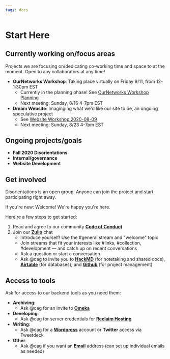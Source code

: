 ```yaml
---
tags: docs
---
```


# Start Here

## Currently working on/focus areas

Projects we are focusing on/dedicating co-working time and space to at the moment. Open to any collaborators at any time!

- **OurNetworks Workshop**: Taking place virtually on Friday 9/11, from 12-1:30pm EST
    - Currently in the planning phase! See [OurNetworks Workshop Planning](/CggdgrujSriY06lB_t2tGQ)
    - Next meeting: Sunday, 8/16 4-7pm EST
- **Dream Website**: Imaginging what we'd like our site to be, an ongoing speculative project
    - See [Website Workshop 2020-08-09](/79V-cYWKRYKoNGi8jhoQiw)
    - Next meeting: Sunday, 8/23 4-7pm EST

## Ongoing projects/goals

- **Fall 2020 Disorientations**
- **Internal/governance**
- **Website Development**

## Get involved

Disorientations is an open group. Anyone can join the project and start participating right away.

If you're new: Welcome! We're happy you're here. 

Here're a few steps to get started:

1. Read and agree to our community [**Code of Conduct**](https://docs.disorientations.org/code-of-conduct)
1. Join our **[Zulip](http://disorientations.zulipchat.com)** chat
    - Introduce yourself! Use the #general stream and "welcome" topic
    - Join streams that fit your interests like #links, #collection, #development — and catch up on recent conversations
    - Ask a question or start a conversation
    - Ask @cag to invite you to [**HackMD**](http://hackmd.io/@disorientations) (for notetaking and shared docs), [**Airtable**](http://airtable.com) (for databases), and [**Github**](http://github.com/disorientations/) (for project management)

## Access to tools

Ask for access to our backend tools as you need them:

- **Archiving**: 
    - Ask @cag for an invite to [**Omeka**](http://omeka.net/admin)
- **Developing**: 
    - Ask @cag for server credentials for [**Reclaim Hosting**](https://portal.reclaimhosting.com/clientarea.php)
- **Writing**:
    - Ask @cag for a [**Wordpress**](http://blog.disorientations.org/admin) account or **Twitter** access via Tweetdeck
- **Other**: 
    - Ask @cag if you want an [**Email**](https://webmail.bikinikill.reclaimhosting.com/cpsess1585981294/webmail/paper_lantern/index.html?login=1&post_login=18945928408519) address (can set up individual emails as needed)
